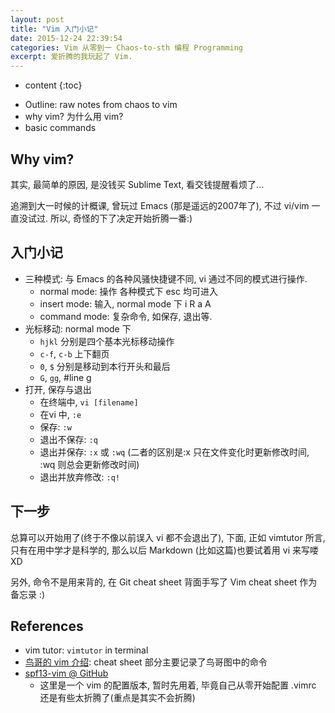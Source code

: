 ```yaml
---
layout: post
title: "Vim 入门小记"
date: 2015-12-24 22:39:54
categories: Vim 从零到一 Chaos-to-sth 编程 Programming
excerpt: 爱折腾的我玩起了 Vim.
---
```


* content
{:toc}

- Outline: raw notes from chaos to vim
- why vim? 为什么用 vim?
- basic commands

## Why vim?

其实, 最简单的原因, 是没钱买 Sublime Text, 看交钱提醒看烦了...

追溯到大一时候的计概课, 曾玩过 Emacs (那是遥远的2007年了), 不过 vi/vim 一直没试过. 所以, 奇怪的下了决定开始折腾一番:)

## 入门小记

- 三种模式: 与 Emacs 的各种风骚快捷键不同, vi 通过不同的模式进行操作.
  - normal mode: 操作 各种模式下 esc 均可进入
  - insert mode: 输入, normal mode 下 i R a A
  - command mode: 复杂命令, 如保存, 退出等.
- 光标移动: normal mode 下
  - `hjkl` 分别是四个基本光标移动操作
  - `c-f`, `c-b` 上下翻页
  - `0`, `$` 分别是移动到本行开头和最后
  - `G`, `gg`, #line g
- 打开, 保存与退出
  - 在终端中, `vi [filename]`
  - 在vi 中, `:e`
  - 保存: `:w`
  - 退出不保存: `:q`
  - 退出并保存: `:x` 或 `:wq` (二者的区别是:x 只在文件变化时更新修改时间, :wq 则总会更新修改时间)
  - 退出并放弃修改: `:q!`

## 下一步

总算可以开始用了(终于不像以前误入 vi 都不会退出了), 下面, 正如 vimtutor 所言, 只有在用中学才是科学的, 那么以后 Markdown (比如这篇)也要试着用 vi 来写喽 XD

另外, 命令不是用来背的, 在 Git cheat sheet 背面手写了 Vim cheat sheet 作为备忘录 :)

## References

- vim tutor: `vimtutor` in terminal
- [鸟哥的 vim 介绍](http://linux.vbird.org/linux_basic/0310vi.php): cheat sheet 部分主要记录了鸟哥图中的命令
- [spf13-vim @ GitHub](https://github.com/spf13/spf13-vim)
  - 这里是一个 vim 的配置版本, 暂时先用着, 毕竟自己从零开始配置 .vimrc 还是有些太折腾了(重点是其实不会折腾)
